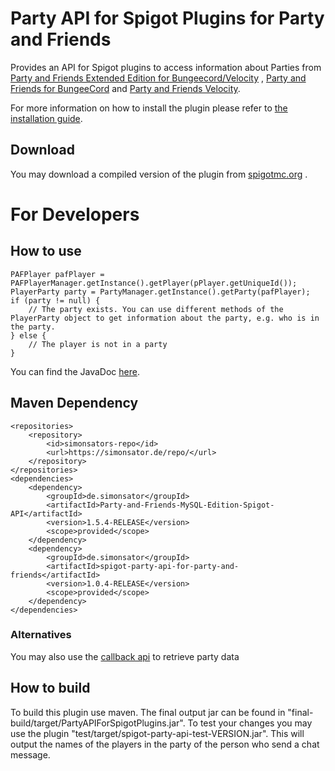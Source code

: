 # Party API for Spigot Plugins for Party and Friends

Provides an API for Spigot plugins to access information about Parties
from [Party and Friends Extended Edition for Bungeecord/Velocity](https://www.spigotmc.org/resources/party-and-friends-extended-edition-for-bungeecord-velocity-supports-1-7-1-19.10123/)
, [Party and Friends for BungeeCord](https://www.spigotmc.org/resources/party-and-friends-for-bungeecord-supports-1-7-x-to-1-19-x.9531/)
and [Party and Friends Velocity](https://forums.papermc.io/threads/party-and-friends-for-velocity-version-1-0-87.317/).

For more information on how to install the plugin please refer
to [the installation guide](https://github.com/Simonsator/Party-API-For-Spigot/wiki/Installation).

## Download

You may download a compiled version of the plugin from
[spigotmc.org](https://www.spigotmc.org/resources/spigot-party-api-for-party-and-friends-extended-redisbungee-required.39751/)
.

# For Developers

## How to use

```
PAFPlayer pafPlayer = PAFPlayerManager.getInstance().getPlayer(pPlayer.getUniqueId());
PlayerParty party = PartyManager.getInstance().getParty(pafPlayer);
if (party != null) {
	// The party exists. You can use different methods of the PlayerParty object to get information about the party, e.g. who is in the party.
} else {
	// The player is not in a party
}
```
You can find the JavaDoc [here](https://simonsator.de/JavaDoc/PartyRedisBungeeAPIForSpigot/index.html).
## Maven Dependency

```
<repositories>
	<repository>
		<id>simonsators-repo</id>
		<url>https://simonsator.de/repo/</url>
	</repository>
</repositories>
<dependencies>
	<dependency>
		<groupId>de.simonsator</groupId>
		<artifactId>Party-and-Friends-MySQL-Edition-Spigot-API</artifactId>
		<version>1.5.4-RELEASE</version>
		<scope>provided</scope>
	</dependency>
	<dependency>
		<groupId>de.simonsator</groupId>
		<artifactId>spigot-party-api-for-party-and-friends</artifactId>
		<version>1.0.4-RELEASE</version>
		<scope>provided</scope>
	</dependency>
</dependencies>
```

### Alternatives

You may also use the [callback api](https://github.com/Simonsator/Example-For-Spigot-Party-Data-Callback-API) to retrieve
party data

## How to build

To build this plugin use maven. The final output jar can be found in "final-build/target/PartyAPIForSpigotPlugins.jar".
To test your changes you may use the plugin "test/target/spigot-party-api-test-VERSION.jar". This will output the names
of the players in the party of the person who send a chat message. 
